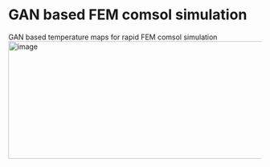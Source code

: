 # GAN based FEM comsol simulation
GAN based temperature maps for rapid FEM comsol simulation
<img width="914" height="234" alt="image" src="https://github.com/user-attachments/assets/19ffe837-67dd-49ac-94a9-49a384d53336" />
